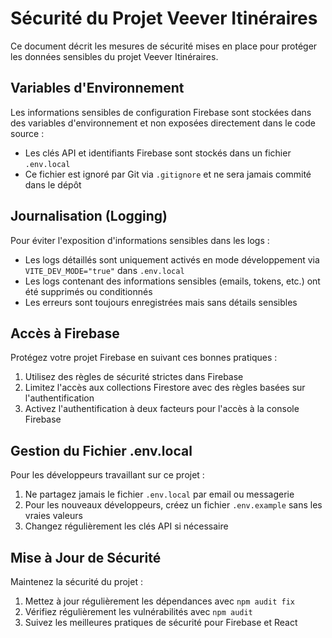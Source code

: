 # Sécurité du Projet Veever Itinéraires

Ce document décrit les mesures de sécurité mises en place pour protéger les données sensibles du projet Veever Itinéraires.

## Variables d'Environnement

Les informations sensibles de configuration Firebase sont stockées dans des variables d'environnement et non exposées directement dans le code source :

- Les clés API et identifiants Firebase sont stockés dans un fichier `.env.local`
- Ce fichier est ignoré par Git via `.gitignore` et ne sera jamais commité dans le dépôt

## Journalisation (Logging)

Pour éviter l'exposition d'informations sensibles dans les logs :

- Les logs détaillés sont uniquement activés en mode développement via `VITE_DEV_MODE="true"` dans `.env.local`
- Les logs contenant des informations sensibles (emails, tokens, etc.) ont été supprimés ou conditionnés
- Les erreurs sont toujours enregistrées mais sans détails sensibles

## Accès à Firebase

Protégez votre projet Firebase en suivant ces bonnes pratiques :

1. Utilisez des règles de sécurité strictes dans Firebase
2. Limitez l'accès aux collections Firestore avec des règles basées sur l'authentification
3. Activez l'authentification à deux facteurs pour l'accès à la console Firebase

## Gestion du Fichier .env.local

Pour les développeurs travaillant sur ce projet :

1. Ne partagez jamais le fichier `.env.local` par email ou messagerie
2. Pour les nouveaux développeurs, créez un fichier `.env.example` sans les vraies valeurs
3. Changez régulièrement les clés API si nécessaire

## Mise à Jour de Sécurité

Maintenez la sécurité du projet :

1. Mettez à jour régulièrement les dépendances avec `npm audit fix`
2. Vérifiez régulièrement les vulnérabilités avec `npm audit`
3. Suivez les meilleures pratiques de sécurité pour Firebase et React 